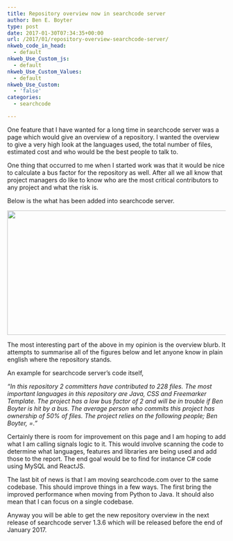 ```yaml
---
title: Repository overview now in searchcode server
author: Ben E. Boyter
type: post
date: 2017-01-30T07:34:35+00:00
url: /2017/01/repository-overview-searchcode-server/
nkweb_code_in_head:
  - default
nkweb_Use_Custom_js:
  - default
nkweb_Use_Custom_Values:
  - default
nkweb_Use_Custom:
  - 'false'
categories:
  - searchcode

---
```

One feature that I have wanted for a long time in searchcode server was a page which would give an overview of a repository. I wanted the overview to give a very high look at the languages used, the total number of files, estimated cost and who would be the best people to talk to.

One thing that occurred to me when I started work was that it would be nice to calculate a bus factor for the repository as well. After all we all know that project managers do like to know who are the most critical contributors to any project and what the risk is.

Below is the what has been added into searchcode server.

[<img class="alignnone size-large wp-image-1400" src="http://www.boyter.org/wp-content/uploads/2017/01/busfactor-1024x560.jpg" alt="" width="525" height="287" srcset="http://localhost/boyter.org/wp-content/uploads/2017/01/busfactor-1024x560.jpg 1024w, http://localhost/boyter.org/wp-content/uploads/2017/01/busfactor-300x164.jpg 300w, http://localhost/boyter.org/wp-content/uploads/2017/01/busfactor-768x420.jpg 768w, http://localhost/boyter.org/wp-content/uploads/2017/01/busfactor.jpg 1280w" sizes="(max-width: 525px) 100vw, 525px" />][1]

The most interesting part of the above in my opinion is the overview blurb. It attempts to summarise all of the figures below and let anyone know in plain english where the repository stands.

An example for searchcode server&#8217;s code itself,

_&#8220;In this repository 2 committers have contributed to 228 files. The most important languages in this repository are Java, CSS and Freemarker Template. The project has a low bus factor of 2 and will be in trouble if Ben Boyter is hit by a bus. The average person who commits this project has ownership of 50% of files. The project relies on the following people; Ben Boyter, =.&#8221;_

Certainly there is room for improvement on this page and I am hoping to add what I am calling signals logic to it. This would involve scanning the code to determine what languages, features and libraries are being used and add those to the report. The end goal would be to find for instance C# code using MySQL and ReactJS.

The last bit of news is that I am moving searchcode.com over to the same codebase. This should improve things in a few ways. The first bring the improved performance when moving from Python to Java. It should also mean that I can focus on a single codebase.

Anyway you will be able to get the new repository overview in the next release of searchcode server 1.3.6 which will be released before the end of January 2017.

 [1]: http://www.boyter.org/wp-content/uploads/2017/01/busfactor.jpg